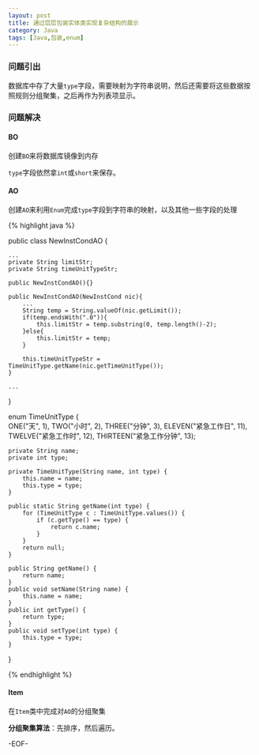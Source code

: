 ```yaml
---
layout: post
title: 通过层层包装实体类实现复杂结构的展示
category: Java
tags: [Java,包装,enum]
---
```


### 问题引出

数据库中存了大量`type`字段，需要映射为字符串说明，然后还需要将这些数据按照规则分组聚集，之后再作为列表项显示。

### 问题解决

#### BO

创建`BO`来将数据库镜像到内存

`type`字段依然拿`int`或`short`来保存。

#### AO

创建`AO`来利用`Enum`完成`type`字段到字符串的映射，以及其他一些字段的处理

{% highlight java %}

public class NewInstCondAO {
	
	...
	private String limitStr;
	private String timeUnitTypeStr;
	
	public NewInstCondAO(){}
	
	public NewInstCondAO(NewInstCond nic){
		...
		String temp = String.valueOf(nic.getLimit());
		if(temp.endsWith(".0")){
			this.limitStr = temp.substring(0, temp.length()-2);
		}else{
			this.limitStr = temp;
		}
		
		this.timeUnitTypeStr = TimeUnitType.getName(nic.getTimeUnitType());
	}
	
	...
	
}

enum TimeUnitType {  
	ONE("天", 1), 
	TWO("小时", 2),
	THREE("分钟", 3),
	ELEVEN("紧急工作日", 11),
	TWELVE("紧急工作时", 12),
	THIRTEEN("紧急工作分钟", 13);
	
    private String name;
    private int type;

    private TimeUnitType(String name, int type) {
        this.name = name;
        this.type = type;
    }

    public static String getName(int type) {
        for (TimeUnitType c : TimeUnitType.values()) {
            if (c.getType() == type) {
                return c.name;
            }
        }
        return null;
    }

    public String getName() {
        return name;
    }
    public void setName(String name) {
        this.name = name;
    }
	public int getType() {
		return type;
	}
	public void setType(int type) {
		this.type = type;
	}
}  

{% endhighlight %}

#### Item

在`Item`类中完成对`AO`的分组聚集

**分组聚集算法**：先排序，然后遍历。

-EOF-
